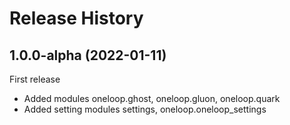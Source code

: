 Release History
===============

1.0.0-alpha (2022-01-11)
------------------------

First release

- Added modules oneloop.ghost, oneloop.gluon, oneloop.quark
- Added setting modules settings, oneloop.oneloop_settings

